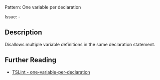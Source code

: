 Pattern: One variable per declaration

Issue: -

## Description

Disallows multiple variable definitions in the same declaration statement.

## Further Reading

* [TSLint - one-variable-per-declaration](https://palantir.github.io/tslint/rules/one-variable-per-declaration)